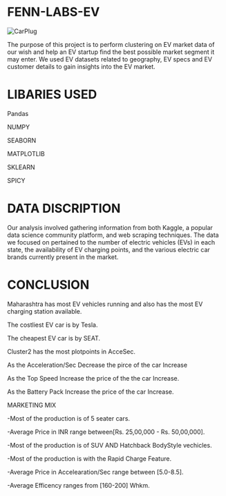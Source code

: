 # FENN-LABS-EV

![CarPlug](https://github.com/Ashwani8525/FENN-LABS-EV/assets/112153786/c7aae547-a8c2-4451-9331-a23d8e87897b)









The purpose of this project is to perform clustering on EV market data of our wish and help an EV startup find the best possible market segment it may enter. We used EV datasets related to geography, EV specs and EV customer details to gain insights into the EV market.

# LIBARIES USED 
Pandas

NUMPY

SEABORN

MATPLOTLIB

SKLEARN

SPICY

# DATA DISCRIPTION

Our analysis involved gathering information from both Kaggle, a popular data science community platform, and web scraping techniques. The data we focused on pertained to the number of electric vehicles (EVs) in each state, the availability of EV charging points, and the various electric car brands currently present in the market.



# CONCLUSION
Maharashtra has most EV vehicles running and also has the most EV charging station available.


The costliest EV car is by Tesla.


The cheapest EV car is by SEAT.


Cluster2 has the most plotpoints in AcceSec.


As the Acceleration/Sec Decrease the pirce of the car Increase


As the Top Speed Increase the price of the the car Increase.


As the Battery Pack Increase the price of the car Increase.

MARKETING MIX

-Most of the production is of 5 seater cars.


-Average Price in INR range between[Rs. 25,00,000 - Rs. 50,00,000].


-Most of the production is of SUV AND Hatchback BodyStyle vechicles.


-Most of the production is with the Rapid Charge Feature.


-Average Price in Accelearation/Sec range between [5.0-8.5].


-Average Efficency ranges from [160-200] Whkm.

